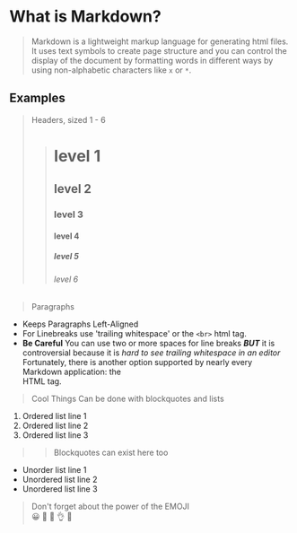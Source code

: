 # What is Markdown?
> Markdown is a lightweight markup language for generating html files. It uses text symbols to create page structure and you can control the display of the document by formatting words in different ways by using non-alphabetic characters like ``x`` or ``*``.

## Examples

> Headers, sized 1 - 6
>> # level 1
>> ## level 2
>> ### level 3
>> #### level 4
>> ##### level 5
>> ###### level 6

> Paragraphs
* Keeps Paragraphs Left-Aligned
* For Linebreaks use 'trailing whitespace' or the ``<br>`` html tag.
* **Be Careful** You can use two or more spaces for line breaks ***BUT*** it is controversial because it is *hard to see trailing whitespace in an editor*
   Fortunately, there is another option supported by nearly every Markdown application: the <br> HTML tag.
   
> Cool Things Can be done with blockquotes and lists

1. Ordered list line 1
2. Ordered list line 2
3. Ordered list line 3
>> Blockquotes can exist here too
- Unorder list line 1
- Unordered list line 2
- Unordered list line 3


> Don't forget about the power of the EMOJI <br>
:grinning: :100: :dizzy: :ok_hand: :selfie:






